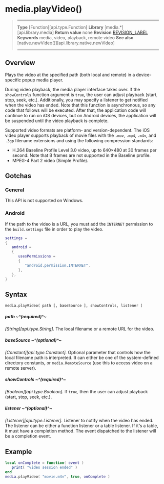 
# media.playVideo()

> --------------------- ------------------------------------------------------------------------------------------
> __Type__              [Function][api.type.Function]
> __Library__           [media.*][api.library.media]
> __Return value__      none
> __Revision__          [REVISION_LABEL](REVISION_URL)
> __Keywords__          media, video, playback, remote video
> __See also__          [native.newVideo()][api.library.native.newVideo]
> --------------------- ------------------------------------------------------------------------------------------


## Overview

Plays the video at the specified path (both local and remote) in a device-specific popup media player.

During video playback, the media player interface takes over. If the `showControls` function argument is `true`, the user can adjust playback (start, stop, seek, etc.). Additionally, you may specify a listener to get notified when the video has ended. Note that this function is asynchronous, so any code that follows will be executed. After that, the application code will continue to run on iOS devices, but on Android devices, the application will be suspended until the video playback is complete.

Supported video formats are platform- and version-dependent. The iOS video player supports playback of movie files with the `.mov`, `.mp4`, `.m4v`, and `.3gp` filename extensions and using the following compression standards:

* H.264 Baseline Profile Level 3.0 video, up to 640&times;480 at 30 frames per second. Note that B frames are not supported in the Baseline profile.
* MPEG-4 Part 2 video (Simple Profile).

## Gotchas

### General

This API is not supported on Windows.

### Android

If the path to the video is a URL, you must add the `INTERNET` permission to the `build.settings` file in order to play the video.

``````lua
settings =
{
   android =
   {
      usesPermissions =
      {
         "android.permission.INTERNET",
      },
   },
}
``````

## Syntax

	media.playVideo( path [, baseSource ], showControls, listener )


##### path ~^(required)^~
_[String][api.type.String]._ The local filename or a remote URL for the video.

##### baseSource ~^(optional)^~
_[Constant][api.type.Constant]._ Optional parameter that controls how the local filename path is interpreted. It can either be one of the system-defined directory constants, or `media.RemoteSource` (use this to access video on a remote server).

##### showControls ~^(required)^~
_[Boolean][api.type.Boolean]._ If `true`, then the user can adjust playback (start, stop, seek, etc.).

##### listener ~^(optional)^~
_[Listener][api.type.Listener]._ Listener to notify when the video has ended. The listener can be either a function listener or a table listener. If it's a table, it must have a completion method. The event dispatched to the listener will be a completion event.


## Example

`````lua
local onComplete = function( event )
   print( "video session ended" )
end
media.playVideo( "movie.m4v", true, onComplete )
`````

